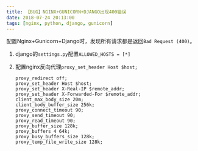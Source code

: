 ```yaml
---
title: 【BUG】NGINX+GUNICORN+DJANGO出现400错误
date: 2018-07-24 20:13:00
tags: [nginx, python, django, gunicorn]
---
```


配置Nginx+Gunicorn+Django时，发现所有请求都是返回`Bad Request (400)`。

1. django的`settings.py`配置`ALLOWED_HOSTS = [*]`

2. 配置nginx反向代理`proxy_set_header Host $host;`

    ```nginx
    proxy_redirect off;
    proxy_set_header Host $host;
    proxy_set_header X-Real-IP $remote_addr;
    proxy_set_header X-Forwarded-For $remote_addr;
    client_max_body_size 20m;
    client_body_buffer_size 256k;
    proxy_connect_timeout 90;
    proxy_send_timeout 90;
    proxy_read_timeout 90;
    proxy_buffer_size 128k;
    proxy_buffers 4 64k;
    proxy_busy_buffers_size 128k;
    proxy_temp_file_write_size 128k;
    ```
